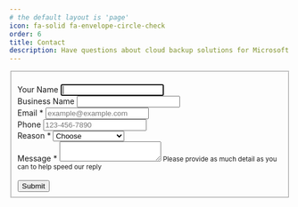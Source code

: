 ```yaml
---
# the default layout is 'page'
icon: fa-solid fa-envelope-circle-check
order: 6
title: Contact
description: Have questions about cloud backup solutions for Microsoft 365 and Google Workspace? Contact Engram Vault for a quote or expert guidance on securing your business data. We're here to help!
---
```

<!-- Generated from https://formkeep.com/forms/28b5051b3487/designer/edit on March 12, 2025 19:02 using version 3.03.29 -->
<!--
Instructions
============
You can use this HTML as a starting point for creating and styling your own form to host on your site.
It uses some basic classes from bootstrap to get you started and has links to include bootstrap and jquery.
You can remove those if you don't need them, or add additional fields yourself.
If you select the Custom Theme you can set fonts and colors, and those will get exported.
The other themes are not supported in this export feature.
If you make changes using the Form Designer you would need to re-export this HTML.
You can also dynamically embed the form so that changes made in the Form Designer show up automatically.
You only need to include jQuery if you've set any Field Rules to hide / show fields.
For details see https://formkeep.com/forms/28b5051b3487/setup
-->
<script src="https://cdn.jsdelivr.net/npm/jquery@3.6.0/dist/jquery.min.js" integrity="sha256-/xUj+3OJU5yExlq6GSYGSHk7tPXikynS7ogEvDej/m4=" crossorigin="anonymous"></script>
<div class="container">
  <div class="row">
    <section class="container col-xs-12 col-sm-8 col-sm-offset-2 col-xl-6 col-xl-offset-3 my-4">
        <div class="container" style="width:100%">
        <form class="" target="_self" enctype="multipart/form-data" action="https://formkeep.com/f/28b5051b3487" accept-charset="UTF-8" method="post">
          <fieldset>
            <br>
              <div class="row">
              <div class="form-group col-xs-6" id="Your_Name__div">
              <label for="Your_Name">Your Name</label>
              <input type="text" name="Your Name" id="Your_Name" autofocus="autofocus" class="form-control" />
          </div>
              <div class="form-group col-xs-6" id="Business_Name__div">
              <label for="Business_Name">Business Name</label>
              <input type="text" name="Business Name" id="Business_Name" class="form-control" />
          </div>
          </div>
              <div class="row">
              <div class="form-group col-xs-6" id="Email__div">
              <label title="required" for="Email">Email *</label>
              <input type="email" name="Email" id="Email" required="required" placeholder="example@example.com" class="form-control" />
          </div>
              <div class="form-group col-xs-6" id="Phone__div">
              <label for="Phone">Phone</label>
              <input type="tel" name="Phone" id="Phone" placeholder="123-456-7890" class="form-control" />
          </div>
          </div>
              <div class="row">
              <div class="form-group col-xs-12" id="Reason__div">
              <label for="Reason">Reason *</label>
              <select name="Reason" id="Reason" required="required" class="form-control"><option value="">Choose</option>
<option value="Technical Support">Technical Support</option>
<option value="Sales Contact">Sales Contact</option>
<option value="Billing Support">Billing Support</option>
<option value="Refund">Refund</option>
<option value="Other">Other</option></select>
          </div>
          </div>
              <div class="row">
              <div class="form-group col-xs-12" id="Message__div">
              <label title="required" for="Message">Message *</label>
              <textarea name="Message" id="Message" required="required" class="form-control">
</textarea>
              <small class="form-text text-muted">Please provide as much detail as you can to help speed our reply</small>
          </div>
          </div>
          <br>
          <div style="opacity:0;position:absolute;top:0;left:-5000px;height:0;width:0">
            <label for="subscribe_28b5051b3487_48110"></label>
            <input name="subscribe_28b5051b3487_48110" value="" tabindex="-1" autocomplete="off"
                   type="email" id="email_subscribe_28b5051b3487_48110" placeholder="Your email here">
          </div>
          <div class="row">
            <div class="col-xs-12">
              <input type="submit" value="Submit" class="btn btn-block btn-primary" data-disable-with="Submit" />
            </div>
          </div>
        </fieldset>
</form>
      </div>
    </section>
  </div>
</div>
<!-- Generated from https://formkeep.com/forms/28b5051b3487/designer/edit on March 12, 2025 19:02 using version 3.03.29 -->